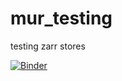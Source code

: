 # mur_testing
 testing zarr stores

[![Binder](https://binder.pangeo.io/badge_logo.svg)](https://binder.pangeo.io/v2/gh/cgentemann/mur_testing/master)